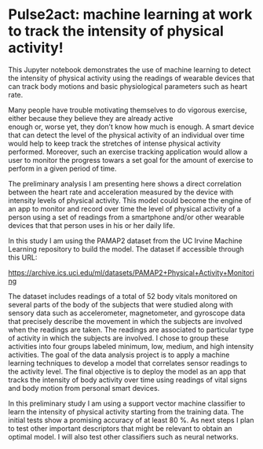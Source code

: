 # Pulse2act: machine learning at work to track the intensity of physical activity!

This Jupyter notebook demonstrates the use of machine learning to detect the intensity of physical activity using the readings of wearable devices that can track body motions and basic physiological parameters such as heart rate. 

Many people have trouble motivating themselves to do vigorous exercise, either because they believe they are already active \
enough or, worse yet, they don’t know how much is enough. A smart device that can detect the level of the physical activity of an individual over time would help to keep track the stretches of intense physical activity performed. Moreover, such an exercise tracking application would allow a user to monitor the progress towars a set goal for the amount of exercise to perform in a given period of time. 

The preliminary analysis I am presenting here shows a direct correlation between the heart rate and acceleration measured by the device with intensity levels of physical activity. This model could become the engine of an app to monitor and record over time the level of physical activity of a person using a set of readings from a smartphone and/or other wearable devices that that person uses in his or her daily life. 

In this study I am using the PAMAP2 dataset from the UC Irvine Machine Learning repository to build the model. The dataset if accessible through this URL:

https://archive.ics.uci.edu/ml/datasets/PAMAP2+Physical+Activity+Monitoring

The dataset includes readings of a total of 52 body vitals monitored on several parts of the body of the
subjects that were studied along with sensory data such as accelerometer, magnetometer, and gyroscope
data that precisely describe the movement in which the subjects are involved when the readings are taken.
The readings are associated to particular type of activity in which the subjects are involved. I chose
to group these activities into four groups labeled minimum, low, medium, and high intensity activities.
The goal of the data analysis project is to apply a machine learning techniques to develop a model that
correlates sensor readings to the activity level. The final objective is to deploy the model as an app that
tracks the intensity of body activity over time using readings of vital signs and body motion from personal
smart devices.

In this preliminary study I am using a support vector machine classifier to learn the intensity of physical
activity starting from the training data. The initial tests show a promising accuracy of at least 80 %.
As next steps I plan to test other important descriptors that might be relevant to obtain an optimal model. 
I will also test other classifiers such as neural networks.
